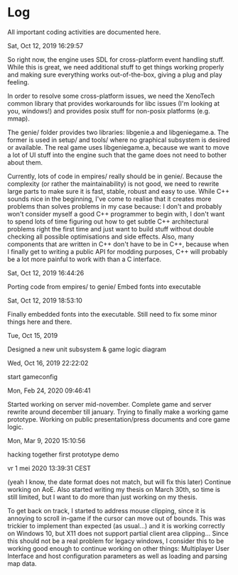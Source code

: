 # Log

All important coding activities are documented here.

Sat, Oct 12, 2019 16:29:57

So right now, the engine uses SDL for cross-platform event handling stuff. While
this is great, we need additional stuff to get things working properly and
making sure everything works out-of-the-box, giving a plug and play feeling.

In order to resolve some cross-platform issues, we need the XenoTech common
library that provides workarounds for libc issues (I'm looking at you, windows!)
and provides posix stuff for non-posix platforms (e.g. mmap).

The genie/ folder provides two libraries: libgenie.a and libgeniegame.a. The
former is used in setup/ and tools/ where no graphical subsystem is desired or
available. The real game uses libgeniegame.a, because we want to move a lot of
UI stuff into the engine such that the game does not need to bother about them.

Currently, lots of code in empires/ really should be in genie/. Because the
complexity (or rather the maintainability) is not good, we need to rewrite large
parts to make sure it is fast, stable, robust and easy to use. While C++ sounds
nice in the beginning, I've come to realise that it creates more problems than
solves problems in my case because: I don't and probably won't consider myself
a good C++ programmer to begin with, I don't want to spend lots of time figuring
out how to get subtle C++ architectural problems right the first time and just
want to build stuff without double checking all possible optimisations and side
effects. Also, many components that are written in C++ don't have to be in C++,
because when I finally get to writing a public API for modding purposes, C++
will probably be a lot more painful to work with than a C interface.


Sat, Oct 12, 2019 16:44:26

Porting code from empires/ to genie/
Embed fonts into executable

Sat, Oct 12, 2019 18:53:10

Finally embedded fonts into the executable.
Still need to fix some minor things here and there.

Tue, Oct 15, 2019

Designed a new unit subsystem & game logic diagram

Wed, Oct 16, 2019 22:22:02

start gameconfig

Mon, Feb 24, 2020 09:46:41

Started working on server mid-november. Complete game and server rewrite around
december till january. Trying to finally make a working game prototype. Working
on public presentation/press documents and core game logic.

Mon, Mar  9, 2020 15:10:56

hacking together first prototype demo

vr  1 mei 2020 13:39:31 CEST

(yeah I know, the date format does not match, but will fix this later)
Continue working on AoE. Also started writing my thesis on March 30th, so time
is still limited, but I want to do more than just working on my thesis.

To get back on track, I started to address mouse clipping, since it is annoying
to scroll in-game if the cursor can move out of bounds. This was trickier to
implement than expected (as usual...) and it is working correctly on Windows 10,
but X11 does not support partial client area clipping... Since this should not
be a real problem for legacy windows, I consider this to be working good enough
to continue working on other things: Multiplayer User Interface and host
configuration parameters as well as loading and parsing map data.
